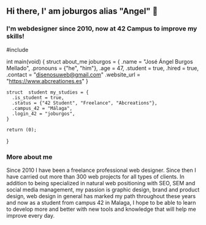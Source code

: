 ## Hi there, I' am joburgos alias "Angel" 👋
<h3>I'm webdesigner since 2010, now at 42 Campus to improve my skills!</h3>
#include <stdbool.h>

int  main(void)
{
    struct  about_me joburgos = {
      .name = "José Ángel Burgos Mellado",
      .pronouns = {"he", "him"},
      .age = 47,
      .student = true,
      .hired = true,
      .contact = "disenosuweb@gmail.com"
      .website_url = "https://www.abcreationes.es"
    }

    struct  student my_studies = {
      .is_student = true,
      .status = {"42 Student", "Freelance", "Abcreations"},
      .campus_42 = "Málaga",
      .login_42 = "joburgos",
    }

    return (0);
}

<h3>More about me</h3>
<p>Since 2010 I have been a freelance professional web designer. Since then I have carried out more than 300 web projects for all types of clients. In addition to being specialized in natural web positioning with SEO, SEM and social media management, my passion is graphic design, brand and product design, web design in general has marked my path throughout these years and now as a student from campus 42 in Malaga, I hope to be able to learn to develop more and better with new tools and knowledge that will help me improve every day.</p>
